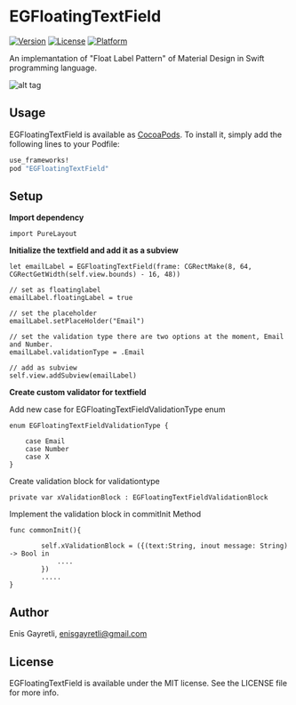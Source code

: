 # EGFloatingTextField

[![Version](https://img.shields.io/cocoapods/v/EGFloatingTextField.svg?style=flat)](http://cocoapods.org/pods/EGFloatingTextField)
[![License](https://img.shields.io/cocoapods/l/EGFloatingTextField.svg?style=flat)](http://cocoapods.org/pods/EGFloatingTextField)
[![Platform](https://img.shields.io/cocoapods/p/EGFloatingTextField.svg?style=flat)](http://cocoapods.org/pods/EGFloatingTextField)

An implemantation of "Float Label Pattern" of Material Design in Swift programming language. 

![alt tag](https://raw.github.com/enisgayretli/EGFloatingTextField/master/EGFloatingTextField.gif)

## Usage

EGFloatingTextField is available as [CocoaPods](http://cocoapods.org). To install
it, simply add the following lines to your Podfile:

```ruby
use_frameworks!
pod "EGFloatingTextField"
```

## Setup
**Import dependency**
```
import PureLayout
```
**Initialize the textfield and add it as a subview**
```
let emailLabel = EGFloatingTextField(frame: CGRectMake(8, 64, CGRectGetWidth(self.view.bounds) - 16, 48))
```
```
// set as floatinglabel
emailLabel.floatingLabel = true
```
```
// set the placeholder
emailLabel.setPlaceHolder("Email")
```
```
// set the validation type there are two options at the moment, Email and Number.
emailLabel.validationType = .Email
```
```
// add as subview
self.view.addSubview(emailLabel)
```
**Create custom validator for textfield**

Add new case for EGFloatingTextFieldValidationType enum
```
enum EGFloatingTextFieldValidationType {

    case Email
    case Number
    case X
}
```
Create validation block for validationtype
```
private var xValidationBlock : EGFloatingTextFieldValidationBlock
```

Implement the validation block in commitInit Method
```
func commonInit(){

        self.xValidationBlock = ({(text:String, inout message: String) -> Bool in
            ....
        })
        .....
}
```

## Author

Enis Gayretli, enisgayretli@gmail.com

## License

EGFloatingTextField is available under the MIT license. See the LICENSE file for more info.
